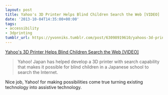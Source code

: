 ```yaml
---
layout: post
title: Yahoo's 3D Printer Helps Blind Children Search the Web [VIDEO]
date: '2013-10-04T14:35:00+00:00'
tags:
- accessibility
- 3dprinting
tumblr_url: https://yvonniks.tumblr.com/post/63098919610/yahoos-3d-printer-helps-blind-children-search-the
---
```

[Yahoo's 3D Printer Helps Blind Children Search the Web [VIDEO]](http://mashable.com/2013/09/30/yahoo-japan-blind-3d-printer/)  

> Yahoo! Japan has helped develop a 3D printer with search capability that makes it possible for blind children in a Japanese school to search the Internet.&nbsp;

Nice job, Yahoo! for making possibilities come true turning existing technology into assistive technology.&nbsp;

